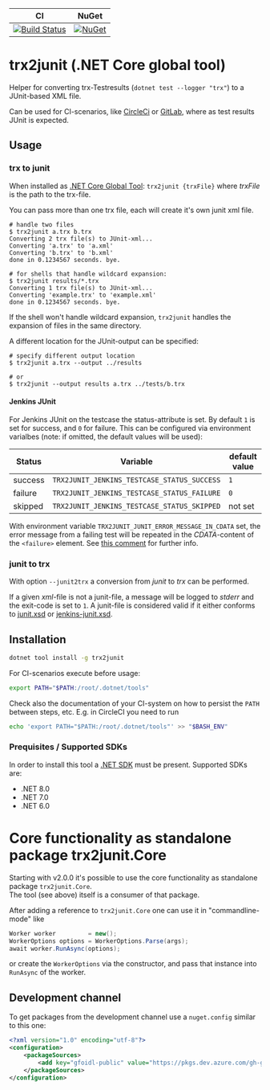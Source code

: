 | CI | NuGet |
| -- | -- |
| [![Build Status](https://dev.azure.com/gh-gfoidl/github-Projects/_apis/build/status/.NET/trx2junit?branchName=master)](https://dev.azure.com/gh-gfoidl/github-Projects/_build/latest?definitionId=35&branchName=master) | [![NuGet](https://img.shields.io/nuget/v/trx2junit.svg?style=flat-square)](https://www.nuget.org/packages/trx2junit/) |

# trx2junit (.NET Core global tool)

Helper for converting trx-Testresults (`dotnet test --logger "trx"`) to a JUnit-based XML file.

Can be used for CI-scenarios, like [CircleCi](https://circleci.com/) or [GitLab](https://docs.gitlab.com/ee/ci/junit_test_reports.html), where as test results JUnit is expected.

## Usage

### trx to junit

When installed as [.NET Core Global Tool](https://natemcmaster.com/blog/2018/05/12/dotnet-global-tools/):
`trx2junit {trxFile}` where _trxFile_ is the path to the trx-file.

You can pass more than one trx file, each will create it's own junit xml file.

```console
# handle two files
$ trx2junit a.trx b.trx
Converting 2 trx file(s) to JUnit-xml...
Converting 'a.trx' to 'a.xml'
Converting 'b.trx' to 'b.xml'
done in 0.1234567 seconds. bye.

# for shells that handle wildcard expansion:
$ trx2junit results/*.trx
Converting 1 trx file(s) to JUnit-xml...
Converting 'example.trx' to 'example.xml'
done in 0.1234567 seconds. bye.
```
If the shell won't handle wildcard expansion, `trx2junit` handles the expansion of files in the same directory.

A different location for the JUnit-output can be specified:

```console
# specify different output location
$ trx2junit a.trx --output ../results

# or
$ trx2junit --output results a.trx ../tests/b.trx
```

#### Jenkins JUnit

For Jenkins JUnit on the testcase the status-attribute is set. By default `1` is set for success, and `0` for failure.
This can be configured via environment varialbes (note: if omitted, the default values will be used):

| Status  | Variable                                    | default value |
|---------|---------------------------------------------|---------------|
| success | `TRX2JUNIT_JENKINS_TESTCASE_STATUS_SUCCESS` | `1`           |
| failure | `TRX2JUNIT_JENKINS_TESTCASE_STATUS_FAILURE` | `0`           |
| skipped | `TRX2JUNIT_JENKINS_TESTCASE_STATUS_SKIPPED` | not set       |

With environment variable `TRX2JUNIT_JUNIT_ERROR_MESSAGE_IN_CDATA` set, the error message from a failing test will be repeated in the _CDATA_-content of the `<failure>` element.
See [this comment](https://github.com/gfoidl/trx2junit/issues/104#issuecomment-1178852241) for further info.

### junit to trx

With option `--junit2trx` a conversion from _junit_ to _trx_ can be performed.

If a given _xml_-file is not a junit-file, a message will be logged to _stderr_ and the exit-code is set to `1`.
A junit-file is considered valid if it either conforms to [junit.xsd](./schemas/junit.xsd) or [jenkins-junit.xsd](./schemas/jenkins-junit.xsd).

## Installation

```sh
dotnet tool install -g trx2junit
```

For CI-scenarios execute before usage:
```sh
export PATH="$PATH:/root/.dotnet/tools"
```
Check also the documentation of your CI-system on how to persist the `PATH` between steps, etc.
E.g. in CircleCI you need to run
```sh
echo 'export PATH="$PATH:/root/.dotnet/tools"' >> "$BASH_ENV"
```

### Prequisites / Supported SDKs

In order to install this tool a [.NET SDK](https://dotnet.microsoft.com/download/dotnet) must be present. Supported SDKs are:
* .NET 8.0
* .NET 7.0
* .NET 6.0

# Core functionality as standalone package trx2junit.Core

Starting with v2.0.0 it's possible to use the core functionality as standalone package `trx2junit.Core`.  
The tool (see above) itself is a consumer of that package.

After adding a reference to `trx2junit.Core` one can use it in "commandline-mode" like
```c#
Worker worker         = new();
WorkerOptions options = WorkerOptions.Parse(args);
await worker.RunAsync(options);
```
or create the `WorkerOptions` via the constructor, and pass that instance into `RunAsync` of the worker.

## Development channel

To get packages from the development channel use a `nuget.config` similar to this one:
```xml
<?xml version="1.0" encoding="utf-8"?>
<configuration>
    <packageSources>
        <add key="gfoidl-public" value="https://pkgs.dev.azure.com/gh-gfoidl/github-Projects/_packaging/gfoidl-public/nuget/v3/index.json" />
    </packageSources>
</configuration>
```
